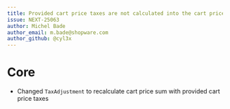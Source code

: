 ```yaml
---
title: Provided cart price taxes are not calculated into the cart price sum
issue: NEXT-25063
author: Michel Bade
author_email: m.bade@shopware.com
author_github: @cyl3x
---
```

# Core
* Changed `TaxAdjustment` to recalculate cart price sum with provided cart price taxes
